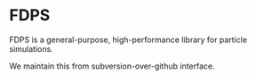 # FDPS

FDPS is a general-purpose, high-performance library for particle simulations.

We maintain this from subversion-over-github interface.
